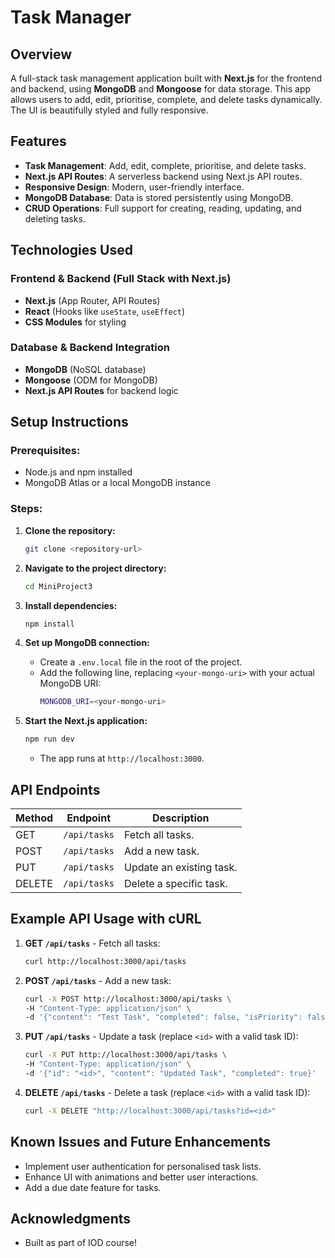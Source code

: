 # Task Manager

## Overview

A full-stack task management application built with **Next.js** for the frontend and backend, using **MongoDB** and **Mongoose** for data storage. This app allows users to add, edit, prioritise, complete, and delete tasks dynamically. The UI is beautifully styled and fully responsive.

## Features

- **Task Management**: Add, edit, complete, prioritise, and delete tasks.
- **Next.js API Routes**: A serverless backend using Next.js API routes.
- **Responsive Design**: Modern, user-friendly interface.
- **MongoDB Database**: Data is stored persistently using MongoDB.
- **CRUD Operations**: Full support for creating, reading, updating, and deleting tasks.

## Technologies Used

### **Frontend & Backend (Full Stack with Next.js)**

- **Next.js** (App Router, API Routes)
- **React** (Hooks like `useState`, `useEffect`)
- **CSS Modules** for styling

### **Database & Backend Integration**

- **MongoDB** (NoSQL database)
- **Mongoose** (ODM for MongoDB)
- **Next.js API Routes** for backend logic

## Setup Instructions

### Prerequisites:

- Node.js and npm installed
- MongoDB Atlas or a local MongoDB instance

### Steps:

1. **Clone the repository:**

   ```sh
   git clone <repository-url>
   ```

2. **Navigate to the project directory:**

   ```sh
   cd MiniProject3
   ```

3. **Install dependencies:**

   ```sh
   npm install
   ```

4. **Set up MongoDB connection:**

   - Create a `.env.local` file in the root of the project.
   - Add the following line, replacing `<your-mongo-uri>` with your actual MongoDB URI:
     ```sh
     MONGODB_URI=<your-mongo-uri>
     ```

5. **Start the Next.js application:**
   ```sh
   npm run dev
   ```
   - The app runs at `http://localhost:3000`.

## API Endpoints

| Method | Endpoint     | Description              |
| ------ | ------------ | ------------------------ |
| GET    | `/api/tasks` | Fetch all tasks.         |
| POST   | `/api/tasks` | Add a new task.          |
| PUT    | `/api/tasks` | Update an existing task. |
| DELETE | `/api/tasks` | Delete a specific task.  |

## Example API Usage with cURL

1. **GET `/api/tasks`** - Fetch all tasks:

   ```sh
   curl http://localhost:3000/api/tasks
   ```

2. **POST `/api/tasks`** - Add a new task:

   ```sh
   curl -X POST http://localhost:3000/api/tasks \
   -H "Content-Type: application/json" \
   -d '{"content": "Test Task", "completed": false, "isPriority": false}'
   ```

3. **PUT `/api/tasks`** - Update a task (replace `<id>` with a valid task ID):

   ```sh
   curl -X PUT http://localhost:3000/api/tasks \
   -H "Content-Type: application/json" \
   -d '{"id": "<id>", "content": "Updated Task", "completed": true}'
   ```

4. **DELETE `/api/tasks`** - Delete a task (replace `<id>` with a valid task ID):
   ```sh
   curl -X DELETE "http://localhost:3000/api/tasks?id=<id>"
   ```

## Known Issues and Future Enhancements

- Implement user authentication for personalised task lists.
- Enhance UI with animations and better user interactions.
- Add a due date feature for tasks.

## Acknowledgments

- Built as part of IOD course!

